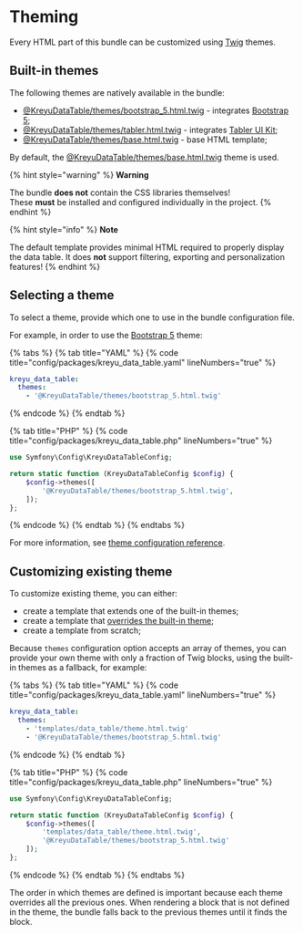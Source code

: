 # Theming

Every HTML part of this bundle can be customized using [Twig](https://twig.symfony.com/) themes.

## Built-in themes

The following themes are natively available in the bundle:

* [@KreyuDataTable/themes/bootstrap\_5.html.twig](https://github.com/Kreyu/data-table-bundle/blob/main/src/Resources/views/themes/bootstrap\_5.html.twig) - integrates [Bootstrap 5](https://getbootstrap.com/docs/5.0/);
* [@KreyuDataTable/themes/tabler.html.twig](https://github.com/Kreyu/data-table-bundle/blob/main/src/Resources/views/themes/tabler.html.twig) - integrates [Tabler UI Kit](https://tabler.io/);
* [@KreyuDataTable/themes/base.html.twig](https://github.com/Kreyu/data-table-bundle/blob/main/src/Resources/views/themes/base.html.twig) - base HTML template;

By default, the [@KreyuDataTable/themes/base.html.twig](https://github.com/Kreyu/data-table-bundle/blob/main/src/Resources/views/themes/base.html.twig) theme is used.

{% hint style="warning" %}
**Warning**

The bundle **does not** contain the CSS libraries themselves! \
These **must** be installed and configured individually in the project.
{% endhint %}

{% hint style="info" %}
**Note**

The default template provides minimal HTML required to properly display the data table. It does **not** support filtering, exporting and personalization features!
{% endhint %}

## Selecting a theme <a href="#selecting-a-theme" id="selecting-a-theme"></a>

To select a theme, provide which one to use in the bundle configuration file.

For example, in order to use the [Bootstrap 5](https://getbootstrap.com/docs/5.0/) theme:

{% tabs %}
{% tab title="YAML" %}
{% code title="config/packages/kreyu_data_table.yaml" lineNumbers="true" %}
```yaml
kreyu_data_table:
  themes:
    - '@KreyuDataTable/themes/bootstrap_5.html.twig'
```
{% endcode %}
{% endtab %}

{% tab title="PHP" %}
{% code title="config/packages/kreyu_data_table.php" lineNumbers="true" %}
```php
use Symfony\Config\KreyuDataTableConfig;

return static function (KreyuDataTableConfig $config) {
    $config->themes([
        '@KreyuDataTable/themes/bootstrap_5.html.twig',
    ]);
};
```
{% endcode %}
{% endtab %}
{% endtabs %}

For more information, see [theme configuration reference](configuration.md#themes).

## Customizing existing theme <a href="#customizing-existing-theme" id="customizing-existing-theme"></a>

To customize existing theme, you can either:

* create a template that extends one of the built-in themes;
* create a template that [overrides the built-in theme](https://symfony.com/doc/current/bundles/override.html#templates);
* create a template from scratch;

Because `themes` configuration option accepts an array of themes, you can provide your own theme with only a fraction of Twig blocks, using the built-in themes as a fallback, for example:

{% tabs %}
{% tab title="YAML" %}
{% code title="config/packages/kreyu_data_table.yaml" lineNumbers="true" %}
```yaml
kreyu_data_table:
  themes:
    - 'templates/data_table/theme.html.twig'
    - '@KreyuDataTable/themes/bootstrap_5.html.twig'
```
{% endcode %}
{% endtab %}

{% tab title="PHP" %}
{% code title="config/packages/kreyu_data_table.php" lineNumbers="true" %}
```php
use Symfony\Config\KreyuDataTableConfig;

return static function (KreyuDataTableConfig $config) {
    $config->themes([
        'templates/data_table/theme.html.twig',
        '@KreyuDataTable/themes/bootstrap_5.html.twig'
    ]);
};
```
{% endcode %}
{% endtab %}
{% endtabs %}

The order in which themes are defined is important because each theme overrides all the previous ones. When rendering a block that is not defined in the theme, the bundle falls back to the previous themes until it finds the block.
